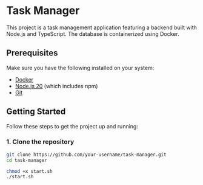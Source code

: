 # Task Manager

This project is a task management application featuring a backend built with Node.js and TypeScript. The database is containerized using Docker.

## Prerequisites

Make sure you have the following installed on your system:

- [Docker](https://docs.docker.com/get-docker/)
- [Node.js 20](https://nodejs.org/) (which includes npm)
- [Git](https://git-scm.com/)

## Getting Started

Follow these steps to get the project up and running:

### 1. Clone the repository

```sh
git clone https://github.com/your-username/task-manager.git
cd task-manager

chmod +x start.sh
./start.sh
